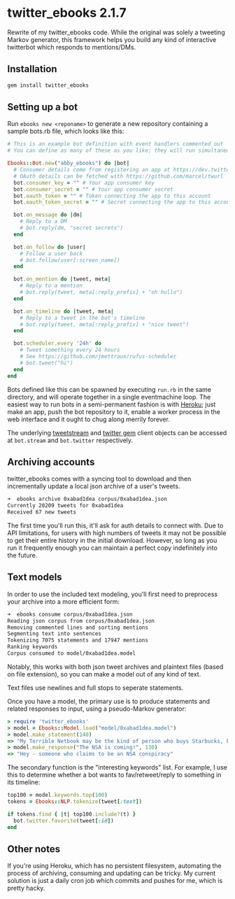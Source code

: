 # twitter\_ebooks 2.1.7

Rewrite of my twitter\_ebooks code. While the original was solely a tweeting Markov generator, this framework helps you build any kind of interactive twitterbot which responds to mentions/DMs.

## Installation

```bash
gem install twitter_ebooks
```

## Setting up a bot

Run `ebooks new <reponame>` to generate a new repository containing a sample bots.rb file, which looks like this:

``` ruby
# This is an example bot definition with event handlers commented out
# You can define as many of these as you like; they will run simultaneously

Ebooks::Bot.new("abby_ebooks") do |bot|
  # Consumer details come from registering an app at https://dev.twitter.com/
  # OAuth details can be fetched with https://github.com/marcel/twurl
  bot.consumer_key = "" # Your app consumer key
  bot.consumer_secret = "" # Your app consumer secret
  bot.oauth_token = "" # Token connecting the app to this account
  bot.oauth_token_secret = "" # Secret connecting the app to this account

  bot.on_message do |dm|
    # Reply to a DM
    # bot.reply(dm, "secret secrets")
  end

  bot.on_follow do |user|
    # Follow a user back
    # bot.follow(user[:screen_name])
  end

  bot.on_mention do |tweet, meta|
    # Reply to a mention
    # bot.reply(tweet, meta[:reply_prefix] + "oh hullo")
  end

  bot.on_timeline do |tweet, meta|
    # Reply to a tweet in the bot's timeline
    # bot.reply(tweet, meta[:reply_prefix] + "nice tweet")
  end

  bot.scheduler.every '24h' do
    # Tweet something every 24 hours
    # See https://github.com/jmettraux/rufus-scheduler
    # bot.tweet("hi")
  end
end
```

Bots defined like this can be spawned by executing `run.rb` in the same directory, and will operate together in a single eventmachine loop. The easiest way to run bots in a semi-permanent fashion is with [Heroku](https://www.heroku.com); just make an app, push the bot repository to it, enable a worker process in the web interface and it ought to chug along merrily forever.

The underlying [tweetstream](https://github.com/tweetstream/tweetstream) and [twitter gem](https://github.com/sferik/twitter) client objects can be accessed at `bot.stream` and `bot.twitter` respectively.

## Archiving accounts

twitter\_ebooks comes with a syncing tool to download and then incrementally update a local json archive of a user's tweets.

``` zsh
➜  ebooks archive 0xabad1dea corpus/0xabad1dea.json 
Currently 20209 tweets for 0xabad1dea
Received 67 new tweets
```

The first time you'll run this, it'll ask for auth details to connect with. Due to API limitations, for users with high numbers of tweets it may not be possible to get their entire history in the initial download. However, so long as you run it frequently enough you can maintain a perfect copy indefinitely into the future.

## Text models

In order to use the included text modeling, you'll first need to preprocess your archive into a more efficient form:

``` zsh
➜  ebooks consume corpus/0xabad1dea.json 
Reading json corpus from corpus/0xabad1dea.json
Removing commented lines and sorting mentions
Segmenting text into sentences
Tokenizing 7075 statements and 17947 mentions
Ranking keywords
Corpus consumed to model/0xabad1dea.model
```

Notably, this works with both json tweet archives and plaintext files (based on file extension), so you can make a model out of any kind of text. 

Text files use newlines and full stops to seperate statements.

Once you have a model, the primary use is to produce statements and related responses to input, using a pseudo-Markov generator:

``` ruby
> require 'twitter_ebooks'
> model = Ebooks::Model.load("model/0xabad1dea.model")
> model.make_statement(140)
=> "My Terrible Netbook may be the kind of person who buys Starbucks, but this Rackspace vuln is pretty straight up a backdoor"
> model.make_response("The NSA is coming!", 130)
=> "Hey - someone who claims to be an NSA conspiracy"
```

The secondary function is the "interesting keywords" list. For example, I use this to determine whether a bot wants to fav/retweet/reply to something in its timeline:

``` ruby
top100 = model.keywords.top(100)
tokens = Ebooks::NLP.tokenize(tweet[:text])

if tokens.find { |t| top100.include?(t) }
  bot.twitter.favorite(tweet[:id])
end
```

## Other notes

If you're using Heroku, which has no persistent filesystem, automating the process of archiving, consuming and updating can be tricky. My current solution is just a daily cron job which commits and pushes for me, which is pretty hacky.

